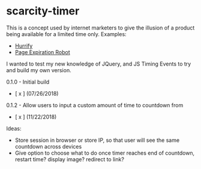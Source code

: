 # scarcity-timer
This is a concept used by internet marketers to give the illusion of a product being available for a limited time only.
Examples:

- [Hurrify](https://apps.shopify.com/hurrify-countdown-timer)
- [Page Expiration Robot](http://www.pageexpirationrobot.com/)

I wanted to test my new knowledge of JQuery, and JS Timing Events to try and build my own version.

0.1.0 - Initial build
- [ x ] (07/26/2018)

0.1.2 - Allow users to input a custom amount of time to countdown from
- [ x ] (11/22/2018)







Ideas:
- Store session in browser or store IP, so that user will see the same countdown across devices
- Give option to choose what to do once timer reaches end of countdown, restart time? display image? redirect to link?
